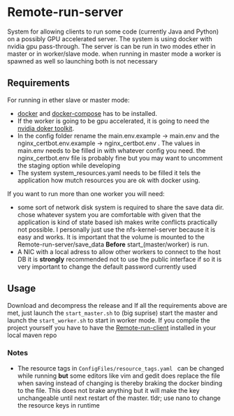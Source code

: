 # Remote-run-server
System for allowing clients to run some code (currently Java and Python) on a possibly GPU accelerated server. The system is using docker with nvidia gpu pass-through. The server is can be run in two modes ether in master or in worker/slave mode. when running in master mode a worker is spawned as well so launching both is not necessary



## Requirements

For running in ether slave or master mode:

- [docker](https://docs.docker.com/engine/install/#server) and [docker-compose](https://docs.docker.com/compose/install/) has to be installed. 
- If the worker is going to be gpu accelerated, it is going to need the [nvidia doker toolkit](https://github.com/NVIDIA/nvidia-docker). 
- In the config folder rename the main.env.example -> main.env and the nginx_certbot.env.example -> nginx_certbot.env . The values in main.env needs to be filled in with whatever config you need. the  nginx_certbot.env  file is probably fine but you may want to uncomment the staging option while developing
- The system system_resources.yaml needs to be filled it tels the application how mutch resources you are ok with docker using.

If you want to run more than one worker you will need:
- some sort of network disk system is required to share the save data dir. chose whatever system you are comfortable with given that the application is kind of state based ish makes write conflicts practically not possible. I personally just use the nfs-kernel-server because it is easy and works. It is important that the volume is mounted to the Remote-run-server/save_data **Before** start_(master/worker) is run.
- A NIC with a local adress to allow other workers to connect to the host DB it is **strongly** recommended not to use the public interface if so it is very important to change the default password currently used


## Usage
Download and decompress the release and If all the requirements above are met,  just launch the ``` start_master.sh ``` to (big suprise) start the master and launch the ``` start_worker.sh ``` to start in worker mode. If you compile the project yourself you have to have the [Remote-run-client](https://github.com/Remote-run/Remote-run-client) installed in your local maven repo


### Notes


- The resource tags in ```ConfigFiles/resource_tags.yaml ``` can be changed while running **but** some editors like vim and gedit does replace the file when saving instead of changing is thereby braking the docker binding to the file. This does not brake anything but it will make the key unchangeable until next restart of the master. tldr; use nano to change the resource keys in runtime
